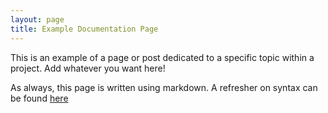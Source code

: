 ```yaml
---
layout: page
title: Example Documentation Page
---
```


This is an example of a page or post dedicated to a specific topic within a project. Add whatever you want here!

As always, this page is written using markdown. A refresher on syntax can be found [here](../_documentation/markdown.md)
